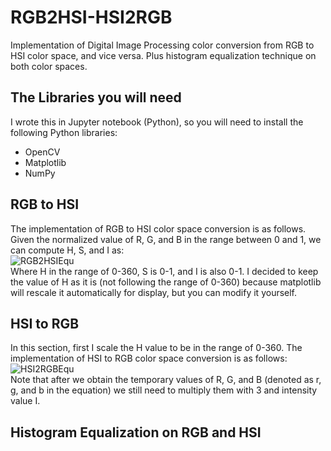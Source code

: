 # RGB2HSI-HSI2RGB
Implementation of Digital Image Processing color conversion from RGB to HSI color space, and vice versa. Plus histogram equalization technique on both color spaces.  
  
## The Libraries you will need
I wrote this in Jupyter notebook (Python), so you will need to install the following Python libraries:  
-  OpenCV
-  Matplotlib
-  NumPy
  
## RGB to HSI
The implementation of RGB to HSI color space conversion is as follows. Given the normalized value of R, G, and B in the range between 0 and 1, we can compute H, S, and I as:  
![RGB2HSIEqu](https://github.com/tttdddstvn/RGB2HSI-HSI2RGB/blob/master/Images/rgb2hsi.PNG)  
Where H in the range of 0-360, S is 0-1, and I is also 0-1. I decided to keep the value of H as it is (not following the range of 0-360) because matplotlib will rescale it automatically for display, but you can modify it yourself.  
  
## HSI to RGB
In this section, first I scale the H value to be in the range of 0-360. The implementation of HSI to RGB color space conversion is as follows:  
![HSI2RGBEqu](https://github.com/tttdddstvn/RGB2HSI-HSI2RGB/blob/master/Images/hsi2rgb.PNG)  
Note that after we obtain the temporary values of R, G, and B (denoted as r, g, and b in the equation) we still need to multiply them with 3 and intensity value I.  

## Histogram Equalization on RGB and HSI
